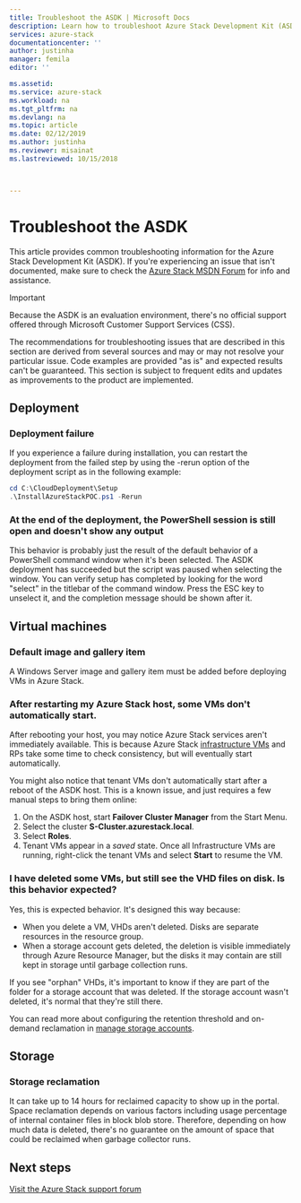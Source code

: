 ```yaml
---
title: Troubleshoot the ASDK | Microsoft Docs
description: Learn how to troubleshoot Azure Stack Development Kit (ASDK).
services: azure-stack
documentationcenter: ''
author: justinha
manager: femila
editor: ''

ms.assetid: 
ms.service: azure-stack
ms.workload: na
ms.tgt_pltfrm: na
ms.devlang: na
ms.topic: article
ms.date: 02/12/2019
ms.author: justinha
ms.reviewer: misainat
ms.lastreviewed: 10/15/2018



---
```

# Troubleshoot the ASDK
This article provides common troubleshooting information for the Azure Stack Development Kit (ASDK). If you're experiencing an issue that isn't documented, make sure to check the [Azure Stack MSDN Forum](https://social.msdn.microsoft.com/Forums/azure/home?forum=azurestack) for info and assistance.  

> [!IMPORTANT]
> Because the ASDK is an evaluation environment, there's no official support offered through Microsoft Customer Support Services (CSS).

The recommendations for troubleshooting issues that are described in this section are derived from several sources and may or may not resolve your particular issue. Code examples are provided "as is" and expected results can't be guaranteed. This section is subject to frequent edits and updates as improvements to the product are implemented.

## Deployment
### Deployment failure
If you experience a failure during installation, you can restart the deployment from the failed step by using the -rerun option of the deployment script as in the following example:

  ```powershell
  cd C:\CloudDeployment\Setup
  .\InstallAzureStackPOC.ps1 -Rerun
  ```

### At the end of the deployment, the PowerShell session is still open and doesn't show any output
This behavior is probably just the result of the default behavior of a PowerShell command window when it's been selected. The ASDK deployment has succeeded but the script was paused when selecting the window. You can verify setup has completed by looking for the word "select" in the titlebar of the command window. Press the ESC key to unselect it, and the completion message should be shown after it.

## Virtual machines
### Default image and gallery item
A Windows Server image and gallery item must be added before deploying VMs in Azure Stack.

### After restarting my Azure Stack host, some VMs don't automatically start.
After rebooting your host, you may notice Azure Stack services aren't immediately available. This is because Azure Stack [infrastructure VMs](asdk-architecture.md#virtual-machine-roles) and RPs take some time to check consistency, but will eventually start automatically.

You might also notice that tenant VMs don't automatically start after a reboot of the ASDK host. This is a known issue, and just requires a few manual steps to bring them online:

1.  On the ASDK host, start **Failover Cluster Manager** from the Start Menu.
2.  Select the cluster **S-Cluster.azurestack.local**.
3.  Select **Roles**.
4.  Tenant VMs appear in a *saved* state. Once all Infrastructure VMs are running, right-click the tenant VMs and select **Start** to resume the VM.

### I have deleted some VMs, but still see the VHD files on disk. Is this behavior expected?
Yes, this is expected behavior. It's designed this way because:

* When you delete a VM, VHDs aren't deleted. Disks are separate resources in the resource group.
* When a storage account gets deleted, the deletion is visible immediately through Azure Resource Manager, but the disks it may contain are still kept in storage until garbage collection runs.

If you see "orphan" VHDs, it's important to know if they are part of the folder for a storage account that was deleted. If the storage account wasn't deleted, it's normal that they're still there.

You can read more about configuring the retention threshold and on-demand reclamation in [manage storage accounts](../operator/azure-stack-manage-storage-accounts.md).

## Storage
### Storage reclamation
It can take up to 14 hours for reclaimed capacity to show up in the portal. Space reclamation depends on various factors including usage percentage of internal container files in block blob store. Therefore, depending on how much data is deleted, there's no guarantee on the amount of space that could be reclaimed when garbage collector runs.

## Next steps
[Visit the Azure Stack support forum](https://social.msdn.microsoft.com/Forums/azure/home?forum=azurestack)
